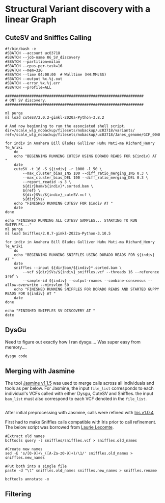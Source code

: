 # Structural Variant discovery with a linear Graph
## CuteSV and Sniffles Calling
```
#!/bin/bash -e
#SBATCH --account uc03718
#SBATCH --job-name 06_SV_discovery
#SBATCH --partition=milan
#SBATCH --cpus-per-task=16
#SBATCH --mem=32G
#SBATCH --time 04:00:00  # Walltime (HH:MM:SS)
#SBATCH --output %x.%j.out
#SBATCH --error %x.%j.err
#SBATCH --profile=ALL

###############################################################
# ONT SV discovery.
###############################################################

ml purge
ml load cuteSV/2.0.2-gimkl-2020a-Python-3.8.2 

# And now beginning to run the associated shell script.
dir=/scale_wlg_nobackup/filesets/nobackup/uc03718/variants/
ref=/scale_wlg_nobackup/filesets/nobackup/uc03718/Janes_genome/GCF_004027225.2_bStrHab1.2.pri_genomic.fna

for indiv in Anahera Bill Blades Gulliver Huhu Mati-ma Richard_Henry Te_Ariki
	do
	echo "BEGINNING RUNNING CUTESV USING DORADO READS FOR ${indiv} AT "
	date
	cuteSV -t 16 -S ${indiv} -r 1000 -l 50 \
		--max_cluster_bias_INS 100 --diff_ratio_merging_INS 0.3 \
		--max_cluster_bias_DEL 100 --diff_ratio_merging_DEL 0.3 \
        --report_readid -s 3 \
		${dir}bam/${indiv}*.sorted.bam \
		${ref} \
		${dir}SVs/${indiv}_cuteSV.vcf \
		${dir}SVs/
	echo "FINISHED RUNNING CUTESV FOR $indiv AT "
	date
done

echo "FINISHED RUNNING ALL CUTESV SAMPLES... STARTING TO RUN SNIFFLES..."
ml purge
ml load Sniffles/2.0.7-gimkl-2022a-Python-3.10.5

for indiv in Anahera Bill Blades Gulliver Huhu Mati-ma Richard_Henry Te_Ariki
	do
	echo "BEGINNING RUNNING SNIFFLES USING DORADO READS FOR ${indiv} AT "
	date
	sniffles --input ${dir}bam/${indiv}*.sorted.bam \
		--vcf ${dir}SVs/${indiv}_sniffles.vcf --threads 16 --reference $ref \
		--sample-id ${indiv} --output-rnames --combine-consensus --allow-overwrite --minsvlen 50
	echo "FINISHED RUNNING SNIFFLES FOR DORADO READS AND STARTED GUPPY READS FOR ${indiv} AT "
	date
done

echo "FINISHED SNIFFLES SV DISCOVERY AT "
date
```

## DysGu
Need to figure out exactly how I ran dysgu.... Was super easy from memory....
```
dysgu code
```
## Merging with Jasmine
The tool [Jasmine v1.1.5](github.com/mkirsche/Jasmine) was used to merge calls across all individuals and tools as per below. For Jasmine, the input `file_list` corresponds to each individual's VCFs called with either Dysgu, CuteSV and Sniffles. the input `bam_list` must also correspond to each VCF denoted in the `file_list`.
```

```
After initial preprocessing with Jasmine, calls were refined with [Iris v1.0.4](github.com/mkirsche/Iris)

First had to make Sniffles calls compatible with Iris prior to call refinement. The below script was borrowed from [Laurie Lecomte](github.com/LaurieLecomte/SV_long_reads).  
```
#Extract old names
bcftools query -l sniffles/sniffles.vcf > sniffles.old_names

#Create new names
sed -E 's/[0-9]+\_([A-Za-z0-9]+)/\1/' sniffles.old_names > sniffles.new_names

#Put both into a single file
paste -d "\t" sniffles.old_names sniffles.new_names > sniffles.rename

bcftools annotate -x
```

## Filtering